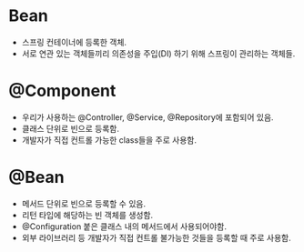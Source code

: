# Bean
- 스프링 컨테이너에 등록한 객체.
- 서로 연관 있는 객체들끼리 의존성을 주입(DI) 하기 위해 스프링이 관리하는 객체들.

# @Component
- 우리가 사용하는 @Controller, @Service, @Repository에 포함되어 있음.
- 클래스 단위로 빈으로 등록함.
- 개발자가 직접 컨트롤 가능한 class들을 주로 사용함.

# @Bean
- 메서드 단위로 빈으로 등록할 수 있음.
- 리턴 타입에 해당하는 빈 객체를 생성함.
- @Configuration 붙은 클래스 내의 메서드에서 사용되어야함.
- 외부 라이브러리 등 개발자가 직접 컨트롤 불가능한 것들을 등록할 때 주로 사용함.